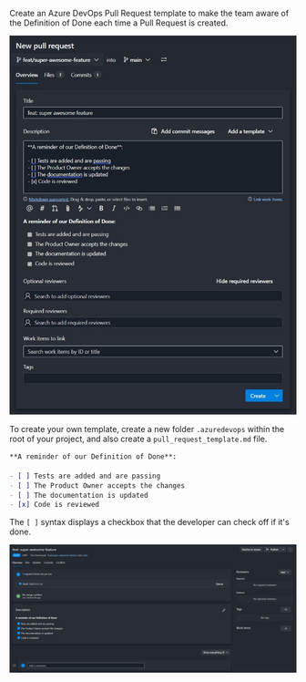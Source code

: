 Create an Azure DevOps Pull Request template to make the team aware of the Definition of Done each time a Pull Request is created.

![The template is shown when a Pull Request is created within Azure Devops](./images/template.png)

To create your own template, create a new folder `.azuredevops` within the root of your project, and also create a `pull_request_template.md` file.

```md:.azuredevops/pull_request_template.md
**A reminder of our Definition of Done**:

- [ ] Tests are added and are passing
- [ ] The Product Owner accepts the changes
- [ ] The documentation is updated
- [x] Code is reviewed
```

The `[ ]` syntax displays a checkbox that the developer can check off if it's done.

![The template is shown when a Pull Request is being reviewed within Azure Devops](./images/template-2.png)
